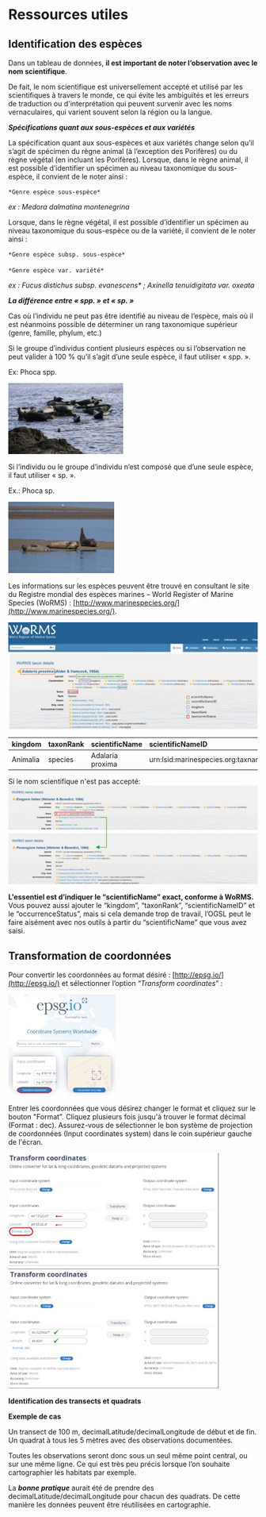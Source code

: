 # Ressources utiles

## Identification des espèces

Dans un tableau de données, **il est important de noter l’observation avec le nom scientifique**.

De fait, le nom scientifique est universellement accepté et utilisé par les scientifiques à travers le monde, ce qui évite les ambiguïtés et les erreurs de traduction ou d'interprétation qui peuvent survenir avec les noms vernaculaires, qui varient souvent selon la région ou la langue.

***Spécifications quant aux sous-espèces et aux variétés***

La spécification quant aux sous-espèces et aux variétés change selon qu’il s’agit de spécimen du règne animal (à l’exception des Porifères) ou du règne végétal (en incluant les Porifères). Lorsque, dans le règne animal, il est possible d’identifier un spécimen au niveau taxonomique du sous-espèce, il convient de le noter ainsi :

    *Genre espèce sous-espèce*

*ex :  	Medora dalmatina montenegrina*

Lorsque, dans le règne végétal, il est possible d’identifier un spécimen au niveau taxonomique du sous-espèce ou de la variété, il convient de le noter ainsi :

    *Genre espèce subsp. sous-espèce*

    *Genre espèce var. variété*

_ex : 	Fucus distichus subsp. evanescens* ; Axinella tenuidigitata var. oxeata_

***La différence entre « spp. » et « sp. »***

Cas où l’individu ne peut pas être identifié au niveau de l’espèce, mais où il est néanmoins possible de déterminer un rang taxonomique supérieur (genre, famille, phylum, etc.)

Si le groupe d’individus contient plusieurs espèces ou si l’observation ne peut valider à 100 % qu’il s’agit d’une seule espèce, il faut utiliser « spp. ».

Ex: Phoca spp.

![groupephoque](../assets/images/groupephoque.JPG)  

Si l’individu ou le groupe d’individu n’est composé que d’une seule espèce, il faut utiliser « sp. ».

Ex.: Phoca sp.

![phoquedifferencie](../assets/images/phoquedifferencie.JPG) 

Les informations sur les espèces peuvent être trouvé en consultant le site du Registre mondial des espèces marines – World Register of Marine Species (WoRMS) :  [http://www.marinespecies.org/](http://www.marinespecies.org/).

![Worms](../assets/images/Worms.JPG) 

| kingdom  | taxonRank | scientificName   | scientificNameID                          | taxonomicStatus |
| :------- | :-------- | :--------------- | :---------------------------------------- | :-------------- |
| Animalia | species   | Adalaria proxima | urn:lsid:marinespecies.org:taxname:140629 | accepted        |

Si le nom scientifique n'est pas accepté:
![Wormsdetails](../assets/images/Wormsdetails.JPG) 

**L'essentiel est d’indiquer le “scientificName” exact, conforme à WoRMS.**
Vous pouvez aussi ajouter le “kingdom”, “taxonRank”, “scientificNameID” et le “occurrenceStatus”, mais si cela demande trop de travail, l’OGSL peut le faire aisément avec nos outils à partir du “scientificName” que vous avez saisi.  

## Transformation de coordonnées

Pour convertir les coordonnées au format désiré : [http://epsg.io/](http://epsg.io/) et sélectionner l’option “*Transform coordinates*” :

![epsgio](../assets/images/epsgio.JPG) 

Entrer les coordonnées que vous désirez changer le format et cliquez sur le bouton "Format". Cliquez plusieurs fois jusqu'à trouver le format décimal (Format : dec). Assurez-vous de sélectionner le bon système de projection de coordonnées (Input coordinates system) dans le coin supérieur gauche de l'écran.

![transformcoordinates](../assets/images/transformcoordinates.JPG) 


**Identification des transects et quadrats**

**Exemple de cas**

Un transect de 100 m, decimalLatitude/decimalLongitude de début et de fin. Un quadrat à tous les 5 mètres avec des observations documentées.

Toutes les observations seront donc sous un seul même point central, ou sur une même ligne. Ce qui est très peu précis lorsque l’on souhaite cartographier les habitats par exemple.

La ***bonne pratique*** aurait été de prendre des decimalLatitude/decimalLongitude pour chacun des quadrats. De cette manière les données peuvent être réutilisées en cartographie.